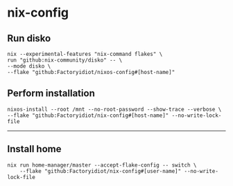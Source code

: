 # nix-config

## Run disko
```
nix --experimental-features "nix-command flakes" \
run "github:nix-community/disko" -- \
--mode disko \
--flake "github:Factoryidiot/nixos-config#[host-name]"
```

## Perform installation
```
nixos-install --root /mnt --no-root-password --show-trace --verbose \
--flake "github:Factoryidiot/nix-config#[host-name]" --no-write-lock-file
```

---

## Install home
```
nix run home-manager/master --accept-flake-config -- switch \
    --flake "github:Factoryidiot/nix-config#[user-name]" --no-write-lock-file
```
